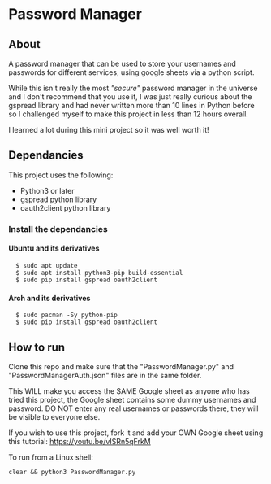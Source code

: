 # Password Manager

## About

A password manager that can be used to store your usernames and passwords for different services, using google sheets via a python script.

While this isn't really the most *"secure"* password manager in the universe and I don't recommend that you use it, I was just really curious about the gspread library and had never written more than 10 lines in Python before so I challenged myself to make this project in less than 12 hours overall.

I learned a lot during this mini project so it was well worth it!

## Dependancies

This project uses the following:
+ Python3 or later
+ gspread python library
+ oauth2client python library

### Install the dependancies

#### Ubuntu and its derivatives
```
  $ sudo apt update
  $ sudo apt install python3-pip build-essential
  $ sudo pip install gspread oauth2client
```

#### Arch and its derivatives
```
  $ sudo pacman -Sy python-pip
  $ sudo pip install gspread oauth2client
```

## How to run

Clone this repo and make sure that the "PasswordManager.py" and "PasswordManagerAuth.json" files are in the same folder.

This WILL make you access the SAME Google sheet as anyone who has tried this project, the Google sheet contains some dummy usernames and password. DO NOT enter any real usernames or passwords there, they will be visible to everyone else.

If you wish to use this project, fork it and add your OWN Google sheet using this tutorial: https://youtu.be/vISRn5qFrkM


To run from a Linux shell: 
``` 
clear && python3 PasswordManager.py
```
